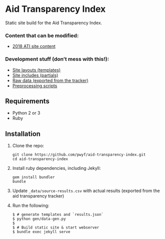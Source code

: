 # Aid Transparency Index

Static site build for the Aid Transparency Index.

### Content that can be modified:

 * [2018 ATI site content](pages)

### Development stuff (don’t mess with this!):

 * [Site layouts (templates)](_layouts)
 * [Site includes (partials)](_includes)
 * [Raw data (exported from the tracker)](_data)
 * [Preprocessing scripts](gen)

## Requirements

 * Python 2 or 3
 * Ruby

## Installation

1. Clone the repo:

   ```shell
   git clone https://github.com/pwyf/aid-transparency-index.git
   cd aid-transparency-index
   ```

2. Install ruby dependencies, including Jekyll:

   ```shell
   gem install bundler
   bundle
   ```

3. Update `_data/source-results.csv` with actual results (exported from the aid transparency tracker)

4. Run the following:

   ```shell
   $ # generate templates and `results.json`
   $ python gen/data-gen.py
   $
   $ # Build static site & start webserver
   $ bundle exec jekyll serve
   ```
